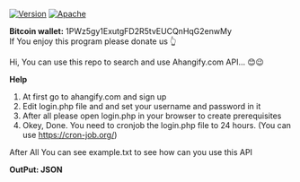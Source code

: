 [![Version](https://img.shields.io/badge/version-v1.0.0-blue.svg)]()
[![Apache](https://img.shields.io/packagist/l/doctrine/orm.svg)](https://github.com/MrSubmissive/ahangify/blob/master/LICENSE) 
<br/>

**Bitcoin wallet:** 1PWz5gy1ExutgFD2R5tvEUCQnHqG2enwMy<br/>
If You enjoy this program please donate us 👆

Hi, You can use this repo to search and use Ahangify.com API... 😊😉

**Help**  
1) At first go to ahangify.com and sign up 
2) Edit login.php file and and set your username and password in it
3) After all please open login.php in your browser to create prerequisites
4) Okey, Done. You need to cronjob the login.php file to 24 hours. (You can use https://cron-job.org/)

After All You can see example.txt to see how can you use this API
 
**OutPut: JSON**<br/>

